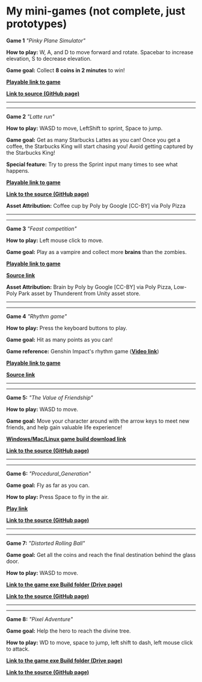 # My mini-games (not complete, just prototypes)

**Game 1** _"Pinky Plane Simulator"_

**How to play:** 
W, A, and D to move forward and rotate. 
Spacebar to increase elevation, S to decrease elevation. 

**Game goal:** 
Collect **8 coins in 2 minutes** to win!

[**Playable link to game**](https://zhang-ale.github.io/My-mini-games/PinkyPlaneSimulator/play/) 

[**Link to source (GitHub page)**](https://github.com/Zhang-Ale/My-mini-games/tree/main/PinkyPlaneSimulator) 

________________________________________________________


________________________________________________________

**Game 2** _"Latte run"_

**How to play:** 
WASD to move, LeftShift to sprint, Space to jump. 

**Game goal:** 
Get as many Starbucks Lattes as you can! Once you get a coffee, the Starbucks King will start chasing you! Avoid getting captured by the Starbucks King!  

**Special feature:** 
Try to press the Sprint input many times to see what happens. 

[**Playable link to game**](https://zhang-ale.github.io/My-mini-games/LatteRun/play/) 

[**Link to the source (GitHub page)**](https://github.com/Zhang-Ale/My-mini-games/tree/main/LatteRun) 

**Asset Attribution:**
Coffee cup by Poly by Google [CC-BY] via Poly Pizza


________________________________________________________


________________________________________________________


**Game 3** _"Feast competition"_

**How to play:** 
Left mouse click to move. 

**Game goal:** 
Play as a vampire and collect more **brains** than the zombies. 

[**Playable link to game**](https://SaraHashemii.github.io/game615-spring2023-06/exercise06/play/)
 
[**Source link**](https://github.com/SaraHashemii/game615-spring2023-06/tree/main/exercise06)
 
**Asset Attribution:**
Brain by Poly by Google [CC-BY] via Poly Pizza, 
Low-Poly Park asset by Thunderent from Unity asset store. 

________________________________________________________


________________________________________________________

**Game 4** _"Rhythm game"_

**How to play:** 
Press the keyboard buttons to play. 

**Game goal:**
Hit as many points as you can! 

**Game reference:** 
Genshin Impact's rhythm game ([**Video link**](https://youtu.be/1SY0WK3TPq0))

[**Playable link to game**](https://zhang-ale.github.io/My-mini-games/RhythmGame/play/)
 
[**Source link**](https://github.com/Zhang-Ale/My-mini-games/tree/main/RhythmGame)

________________________________________________________


________________________________________________________

**Game 5:** _"The Value of Friendship"_

**How to play:** 
WASD to move. 

**Game goal:**
Move your character around with the arrow keys to meet new friends, and help gain valuable life experience!

[**Windows/Mac/Linux game build download link**](https://drive.google.com/drive/folders/1TO_rfPhTjZrvcFfB_lj6SD6vCLCwTERT?usp=sharing) 

[**Link to the source (GitHub page)**](https://github.com/Zhang-Ale/My-mini-games/tree/main/TheValueOfFriendship) 

________________________________________________________


________________________________________________________

**Game 6:** _"Procedural_Generation"_

**Game goal:**
Fly as far as you can. 

**How to play:** 
Press Space to fly in the air.

[**Play link**](https://zhang-ale.github.io/My-mini-games/Procedural_generation/Build/) 

[**Link to the source (GitHub page)**](https://github.com/Zhang-Ale/My-mini-games/tree/main/Procedural_generation) 

________________________________________________________


________________________________________________________

**Game 7:** _"Distorted Rolling Ball"_

**Game goal:**
Get all the coins and reach the final destination behind the glass door. 

**How to play:** 
WASD to move.

[**Link to the game exe Build folder (Drive page)**](https://drive.google.com/drive/folders/1HucCMuU793FdEoQ9d-r4c7b9NqKMT5uu?usp=sharing) 

[**Link to the source (GitHub page)**](https://github.com/Zhang-Ale/My-mini-games/tree/main/DistortedRollingBall) 

________________________________________________________


________________________________________________________

**Game 8:** _"Pixel Adventure"_

**Game goal:**
Help the hero to reach the divine tree. 

**How to play:** 
WD to move, space to jump, left shift to dash, left mouse click to attack.

[**Link to the game exe Build folder (Drive page)**](https://drive.google.com/drive/folders/1qsot85RdMfB_oB3i-opQ4GefmlxoQl1N?usp=sharing) 

[**Link to the source (GitHub page)**](https://github.com/Zhang-Ale/My-mini-games/tree/main/PixelAdventure) 
